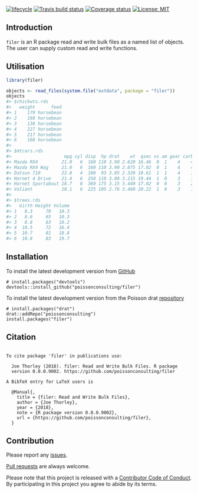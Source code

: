 
<!-- README.md is generated from README.Rmd. Please edit that file -->

[![lifecycle](https://img.shields.io/badge/lifecycle-experimental-orange.svg)](https://www.tidyverse.org/lifecycle/#experimental)
[![Travis build
status](https://travis-ci.com/poissonconsulting/filer.svg?branch=master)](https://travis-ci.com/poissonconsulting/filer)
[![Coverage
status](https://codecov.io/gh/poissonconsulting/filer/branch/master/graph/badge.svg)](https://codecov.io/github/poissonconsulting/filer?branch=master)
[![License:
MIT](https://img.shields.io/badge/License-MIT-green.svg)](https://opensource.org/licenses/MIT)

## Introduction

`filer` is an R package read and write bulk files as a named list of
objects. The user can supply custom read and write functions.

## Utilisation

``` r
library(filer)

objects <- read_files(system.file("extdata", package = "filer"))
objects
#> $chickwts.rds
#>   weight      feed
#> 1    179 horsebean
#> 2    160 horsebean
#> 3    136 horsebean
#> 4    227 horsebean
#> 5    217 horsebean
#> 6    168 horsebean
#> 
#> $mtcars.rds
#>                    mpg cyl disp  hp drat    wt  qsec vs am gear carb
#> Mazda RX4         21.0   6  160 110 3.90 2.620 16.46  0  1    4    4
#> Mazda RX4 Wag     21.0   6  160 110 3.90 2.875 17.02  0  1    4    4
#> Datsun 710        22.8   4  108  93 3.85 2.320 18.61  1  1    4    1
#> Hornet 4 Drive    21.4   6  258 110 3.08 3.215 19.44  1  0    3    1
#> Hornet Sportabout 18.7   8  360 175 3.15 3.440 17.02  0  0    3    2
#> Valiant           18.1   6  225 105 2.76 3.460 20.22  1  0    3    1
#> 
#> $trees.rds
#>   Girth Height Volume
#> 1   8.3     70   10.3
#> 2   8.6     65   10.3
#> 3   8.8     63   10.2
#> 4  10.5     72   16.4
#> 5  10.7     81   18.8
#> 6  10.8     83   19.7
```

## Installation

To install the latest development version from
[GitHub](https://github.com/poissonconsulting/filer)

    # install.packages("devtools")
    devtools::install_github("poissonconsulting/filer")

To install the latest development version from the Poisson drat
[repository](https://github.com/poissonconsulting/drat)

    # install.packages("drat")
    drat::addRepo("poissonconsulting")
    install.packages("filer")

## Citation

``` 

To cite package 'filer' in publications use:

  Joe Thorley (2018). filer: Read and Write Bulk Files. R package
  version 0.0.0.9002. https://github.com/poissonconsulting/filer

A BibTeX entry for LaTeX users is

  @Manual{,
    title = {filer: Read and Write Bulk Files},
    author = {Joe Thorley},
    year = {2018},
    note = {R package version 0.0.0.9002},
    url = {https://github.com/poissonconsulting/filer},
  }
```

## Contribution

Please report any
[issues](https://github.com/poissonconsulting/filer/issues).

[Pull requests](https://github.com/poissonconsulting/filer/pulls) are
always welcome.

Please note that this project is released with a [Contributor Code of
Conduct](CONDUCT.md). By participating in this project you agree to
abide by its terms.
